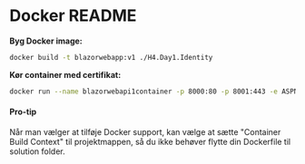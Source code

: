 # Docker README

**Byg Docker image:**
```sh
docker build -t blazorwebapp:v1 ./H4.Day1.Identity
```

**Kør container med certifikat:**
```sh
docker run --name blazorwebapi1container -p 8000:80 -p 8001:443 -e ASPNETCORE_URLS="https://+;http://+" -e ASPNETCORE_HTTPS_PORT=8001 -e ASPNETCORE_Kestrel__Certificates__Default__Path=/https/MyBlazorApp.pfx -e ASPNETCORE_Kestrel__Certificates__Default__Password="Jensen@1" -e ASPNETCORE_ENVIRONMENT=Development -v ./H4.Day1.Identity/Cert:/https blazorwebapp:v1
```

#### Pro-tip
Når man vælger at tilføje Docker support, kan vælge at sætte "Container Build Context" til projektmappen, så du ikke behøver flytte din Dockerfile til solution folder.  
